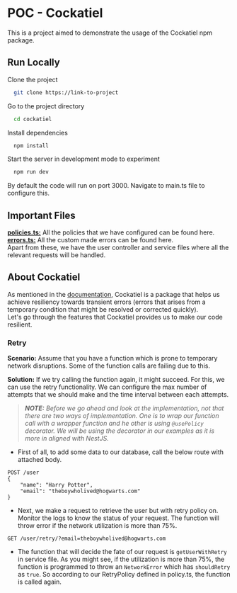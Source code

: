 # POC - Cockatiel

This is a project aimed to demonstrate the usage of the Cockatiel npm package.

## Run Locally

Clone the project

```bash
  git clone https://link-to-project
```

Go to the project directory

```bash
  cd cockatiel
```

Install dependencies

```bash
  npm install
```

Start the server in development mode to experiment

```bash
  npm run dev
```

By default the code will run on port 3000. Navigate to main.ts file to configure this.

## Important Files

**[policies.ts:](./src/common/policies.ts)** All the policies that we have configured can be found here.  
**[errors.ts:](src/common/errors.ts)** All the custom made errors can be found here.  
Apart from these, we have the user controller and service files where all the relevant requests will be handled.

## About Cockatiel

As mentioned in the [documentation](https://www.npmjs.com/package/cockatiel), Cockatiel is a package that helps us achieve resiliency towards transient errors (errors that arises from a temporary condition that might be resolved or corrected quickly).  
Let's go through the features that Cockatiel provides us to make our code resilient.

### Retry

**Scenario:** Assume that you have a function which is prone to temporary network disruptions. Some of the function calls are failing due to this.

**Solution:** If we try calling the function again, it might succeed. For this, we can use the retry functionality. We can configure the max number of attempts that we should make and the time interval between each attempts.

> **_NOTE:_** _Before we go ahead and look at the implementation, not that there are two ways of implementation. One is to wrap our function call with a wrapper function and he other is using `@usePolicy` decorator. We will be using the decorator in our examples as it is more in aligned with NestJS._

- First of all, to add some data to our database, call the below route with attached body.

```
POST /user
{
    "name": "Harry Potter",
    "email": "theboywholived@hogwarts.com"
}
```

- Next, we make a request to retrieve the user but with retry policy on. Monitor the logs to know the status of your request. The function will throw error if the network utilization is more than 75%.

```
GET /user/retry/?email=theboywholived@hogwarts.com
```

- The function that will decide the fate of our request is `getUserWithRetry` in service file. As you might see, if the utilization is more than 75%, the function is programmed to throw an `NetworkError` which has `shouldRetry` as `true`. So according to our RetryPolicy defined in policy.ts, the function is called again.
